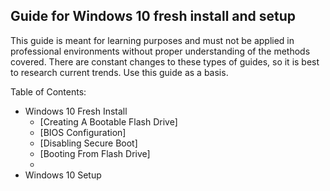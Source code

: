 ## Guide for Windows 10 fresh install and setup

This guide is meant for learning purposes and must not be applied in professional environments without proper understanding of the methods covered. There are constant changes to these types of guides, so it is best to research current trends. Use this guide as a basis.

Table of Contents:
- Windows 10 Fresh Install
	- [Creating A  Bootable Flash Drive]
	- [BIOS Configuration]
	- [Disabling Secure Boot]
	- [Booting From Flash Drive]
	- 
- Windows 10 Setup
